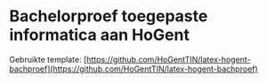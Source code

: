 # Bachelorproef toegepaste informatica aan HoGent

Gebruikte template: [https://github.com/HoGentTIN/latex-hogent-bachproef](https://github.com/HoGentTIN/latex-hogent-bachproef)
